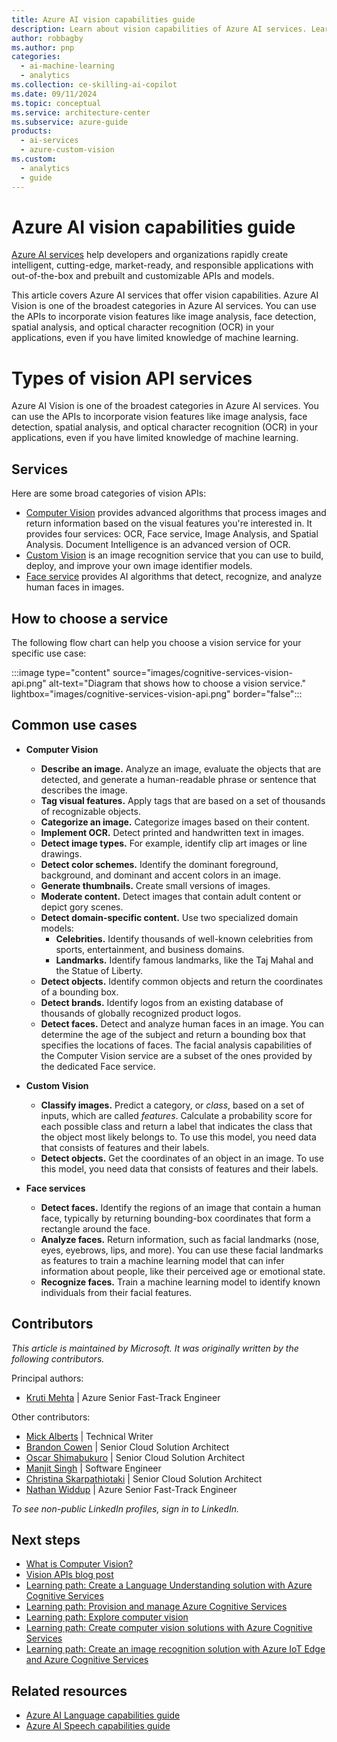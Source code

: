 ```yaml
---
title: Azure AI vision capabilities guide 
description: Learn about vision capabilities of Azure AI services. Learn which service to use for a specific use cases.
author: robbagby
ms.author: pnp
categories:
  - ai-machine-learning
  - analytics 
ms.collection: ce-skilling-ai-copilot
ms.date: 09/11/2024
ms.topic: conceptual
ms.service: architecture-center
ms.subservice: azure-guide
products:
  - ai-services
  - azure-custom-vision
ms.custom:
  - analytics
  - guide
---
```


# Azure AI vision capabilities guide 

[Azure AI services](/azure/ai-services/what-are-ai-services) help developers and organizations rapidly create intelligent, cutting-edge, market-ready, and responsible applications with out-of-the-box and prebuilt and customizable APIs and models. 

This article covers Azure AI services that offer vision capabilities. Azure AI Vision is one of the broadest categories in Azure AI services. You can use the APIs to incorporate vision features like image analysis, face detection, spatial analysis, and optical character recognition (OCR) in your applications, even if you have limited knowledge of machine learning.

# Types of vision API services

Azure AI Vision is one of the broadest categories in Azure AI services. You can use the APIs to incorporate vision features like image analysis, face detection, spatial analysis, and optical character recognition (OCR) in your applications, even if you have limited knowledge of machine learning.

## Services

Here are some broad categories of vision APIs:

- [Computer Vision](/azure/cognitive-services/computer-vision/overview) provides advanced algorithms that process images and return information based on the visual features you're interested in. It provides four services: OCR, Face service, Image Analysis, and Spatial Analysis. Document Intelligence is an advanced version of OCR.
- [Custom Vision](/azure/cognitive-services/Custom-Vision-Service/overview) is an image recognition service that you can use to build, deploy, and improve your own image identifier models.
- [Face service](/azure/cognitive-services/computer-vision/overview-identity) provides AI algorithms that detect, recognize, and analyze human faces in images.

## How to choose a service

The following flow chart can help you choose a vision service for your specific use case:

:::image type="content" source="images/cognitive-services-vision-api.png" alt-text="Diagram that shows how to choose a vision service." lightbox="images/cognitive-services-vision-api.png" border="false":::

## Common use cases

- **Computer Vision**
   - **Describe an image.** Analyze an image, evaluate the objects that are detected, and generate a human-readable phrase or sentence that describes the image.
   - **Tag visual features.** Apply tags that are based on a set of thousands of recognizable objects.
   - **Categorize an image.** Categorize images based on their content.
   - **Implement OCR.** Detect printed and handwritten text in images.
   - **Detect image types.** For example, identify clip art images or line drawings.
   - **Detect color schemes.** Identify the dominant foreground, background, and dominant and accent colors in an image.
   - **Generate thumbnails.** Create small versions of images.
   - **Moderate content.** Detect images that contain adult content or depict gory scenes.
   - **Detect domain-specific content.** Use two specialized domain models:
      - **Celebrities.** Identify thousands of well-known celebrities from sports, entertainment, and business domains.
      - **Landmarks.** Identify famous landmarks, like the Taj Mahal and the Statue of Liberty.
   - **Detect objects.** Identify common objects and return the coordinates of a bounding box.
   - **Detect brands.** Identify logos from an existing database of thousands of globally recognized product logos.
   - **Detect faces.** Detect and analyze human faces in an image. You can determine the age of the subject and return a bounding box that specifies the locations of faces. The facial analysis capabilities of the Computer Vision service are a subset of the ones provided by the dedicated Face service.

- **Custom Vision**
    - **Classify images.** Predict a category, or *class*, based on a set of inputs, which are called *features*. Calculate a probability score for each possible class and return a label that indicates the class that the object most likely belongs to. To use this model, you need data that consists of features and their labels.
    - **Detect objects.** Get the coordinates of an object in an image. To use this model, you need data that consists of features and their labels.

- **Face services**
    - **Detect faces.** Identify the regions of an image that contain a human face, typically by returning bounding-box coordinates that form a rectangle around the face.
    - **Analyze faces.** Return information, such as facial landmarks (nose, eyes, eyebrows, lips, and more). You can use these facial landmarks as features to train a machine learning model that can infer information about people, like their perceived age or emotional state.
    - **Recognize faces.** Train a machine learning model to identify known individuals from their facial features.

## Contributors

*This article is maintained by Microsoft. It was originally written by the following contributors.*

Principal authors:
- [Kruti Mehta](https://www.linkedin.com/in/thekrutimehta/) | Azure Senior Fast-Track Engineer

Other contributors:

- [Mick Alberts](https://www.linkedin.com/in/mick-alberts-a24a1414/) | Technical Writer
- [Brandon Cowen](https://www.linkedin.com/in/brandon-cowen-1658211b/) | Senior Cloud Solution Architect
- [Oscar Shimabukuro](https://www.linkedin.com/in/oscarshk/) | Senior Cloud Solution Architect
- [Manjit Singh](https://www.linkedin.com/in/manjit-singh-0b922332/) | Software Engineer
- [Christina Skarpathiotaki](https://www.linkedin.com/in/christinaskarpathiotaki/) | Senior Cloud Solution Architect
- [Nathan Widdup](https://www.linkedin.com/in/nwiddup/) | Azure Senior Fast-Track Engineer

*To see non-public LinkedIn profiles, sign in to LinkedIn.*

## Next steps

- [What is Computer Vision?](/azure/cognitive-services/computer-vision/overview)
- [Vision APIs blog post](https://techcommunity.microsoft.com/t5/fasttrack-for-azure/azure-cognitive-services-vision-api-s-azure-ai-applied-services/ba-p/3506727)
- [Learning path: Create a Language Understanding solution with Azure Cognitive Services](/training/paths/create-language-solution-azure-cognitive-services/)
- [Learning path: Provision and manage Azure Cognitive Services](/training/paths/provision-manage-azure-cognitive-services)
- [Learning path: Explore computer vision](/training/paths/explore-computer-vision-microsoft-azure/)
- [Learning path: Create computer vision solutions with Azure Cognitive Services](/training/paths/create-computer-vision-solutions-azure-cognitive-services/)
- [Learning path: Create an image recognition solution with Azure IoT Edge and Azure Cognitive Services](/training/modules/create-image-recognition-solution-iot-edge-cognitive-services/)

## Related resources

- [Azure AI Language capabilities guide](language-api.md)
- [Azure AI Speech capabilities guide](speech-api.md)

